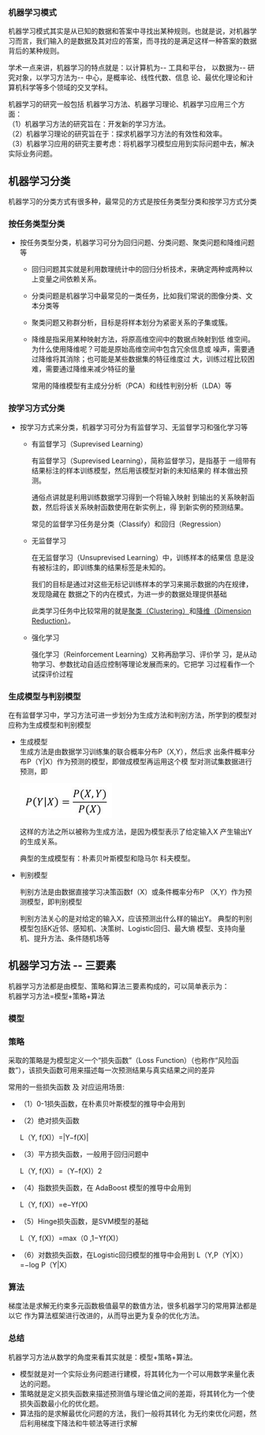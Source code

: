 ### 机器学习模式
机器学习模式其实是从已知的数据和答案中寻找出某种规则。也就是说，对机器学习而言，我们输入的是数据及其对应的答案，而寻找的是满足这样一种答案的数据背后的某种规则。

学术一点来讲，机器学习的特点就是：以计算机为-- 工具和平台，
以数据为-- 研究对象，以学习方法为-- 中心，是概率论、线性代数、信息
论、最优化理论和计算机科学等多个领域的交叉学科。

机器学习的研究一般包括 机器学习方法、机器学习理论、机器学习应用三个方面：  
（1）机器学习方法的研究旨在：开发新的学习方法。  
（2）机器学习理论的研究旨在于：探求机器学习方法的有效性和效率。  
（3）机器学习应用的研究主要考虑：将机器学习模型应用到实际问题中去，解决实际业务问题。  


## 机器学习分类

机器学习的分类方式有很多种，最常见的方式是按任务类型分类和按学习方式分类

### 按任务类型分类
* 按任务类型分类，机器学习可分为回归问题、分类问题、聚类问题和降维问题等
    * 回归问题其实就是利用数理统计中的回归分析技术，来确定两种或两种以上变量之间依赖关系。
    * 分类问题是机器学习中最常见的一类任务，比如我们常说的图像分类、文本分类等
    * 聚类问题又称群分析，目标是将样本划分为紧密关系的子集或簇。
    * 降维是指采用某种映射方法，将原高维空间中的数据点映射到低
    维空间。为什么使用降维呢？可能是原始高维空间中包含冗余信息或
    噪声，需要通过降维将其消除；也可能是某些数据集的特征维度过
    大，训练过程比较困难，需要通过降维来减少特征的量

        常用的降维模型有主成分分析（PCA）和线性判别分析（LDA）等

### 按学习方式分类
* 按学习方式来分类，机器学习可分为有监督学习、无监督学习和强化学习等

    * 有监督学习（Suprevised Learning）

        有监督学习（Suprevised Learning），简称监督学习，是指基于
一组带有结果标注的样本训练模型，然后用该模型对新的未知结果的
样本做出预测。

        通俗点讲就是利用训练数据学习得到一个将输入映射
到输出的关系映射函数，然后将该关系映射函数使用在新实例上，得
到新实例的预测结果。

        常见的监督学习任务是分类（Classify）和回归（Regression）


    * 无监督学习

        在无监督学习（Unsuprevised Learning）中，训练样本的结果信
息是没有被标注的，即训练集的结果标签是未知的。

        我们的目标是通过对这些无标记训练样本的学习来揭示数据的内在规律，发现隐藏在
数据之下的内在模式，为进一步的数据处理提供基础

        此类学习任务中比较常用的就是[聚类（Clustering）](./概念.md/#聚类)和[降维（Dimension Reduction）](./概念.md/#降维)。


    * 强化学习

        强化学习（Reinforcement Learning）又称再励学习、评价学
习，是从动物学习、参数扰动自适应控制等理论发展而来的。它把学
习过程看作一个试探评价过程


### 生成模型与判别模型
在有监督学习中，学习方法可进一步划分为生成方法和判别方法，所学到的模型对应称为生成模型和判别模型

* 生成模型  
    生成方法是由数据学习训练集的联合概率分布P（X,Y），然后求
出条件概率分布P（Y|X）作为预测的模型，即做成模型再运用这个模
型对测试集数据进行预测，即

    ![p(y|x)](./images/生成模型.png)

    这样的方法之所以被称为生成方法，是因为模型表示了给定输入X
产生输出Y的生成关系。

    典型的生成模型有：朴素贝叶斯模型和隐马尔
科夫模型。

* 判别模型

    判别方法是由数据直接学习决策函数f（X）或条件概率分布P
（X,Y）作为预测模型，即判别模型

    判别方法关心的是对给定的输入X，应该预测出什么样的输出Y。
典型的判别模型包括K近邻、感知机、决策树、Logistic回归、最大熵
模型、支持向量机、提升方法、条件随机场等


## 机器学习方法 -- 三要素

机器学习方法都是由模型、策略和算法三要素构成的，可以简单表示为：  
机器学习方法=模型+策略+算法

### 模型


### 策略
采取的策略是为模型定义一个“损失函数”（Loss Function）（也称作“风险函数”），该损失函数可用来描述每一次预测结果与真实结果之间的差异

常用的一些损失函数 及 对应运用场景:

* （1）0-1损失函数，在朴素贝叶斯模型的推导中会用到

* （2）绝对损失函数

    L（Y, f(X)）=|Y−f(X)|

* （3）平方损失函数，一般用于回归问题中

    L（Y, f(X)）=（Y−f(X)）2

* （4）指数损失函数，在 AdaBoost 模型的推导中会用到

    L（Y, f(X)）=e−Yf(X)

* （5）Hinge损失函数，是SVM模型的基础

    L（Y, f(X)）=max（0 ,1−Yf(X)）

* （6）对数损失函数，在Logistic回归模型的推导中会用到
    L（Y,P（Y|X））=−log P（Y|X）

### 算法

梯度法是求解无约束多元函数极值最早的数值方法，很多机器学习的常用算法都是以它
作为算法框架进行改进的，从而导出更为复杂的优化方法。


### 总结
机器学习方法从数学的角度来看其实就是：模型+策略+算法。

* 模型就是对一个实际业务问题进行建模，将其转化为一个可以用数学来量化表达的问题。
* 策略就是定义损失函数来描述预测值与理论值之间的差距，将其转化为一个使损失函数最小化的优化题。
* 算法指的是求解最优化问题的方法，我们一般将其转化
为无约束优化问题，然后利用梯度下降法和牛顿法等进行求解
